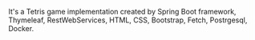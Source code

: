 It's a Tetris game implementation created by Spring Boot framework, Thymeleaf, RestWebServices, HTML, CSS, Bootstrap, Fetch, Postrgesql, Docker.
